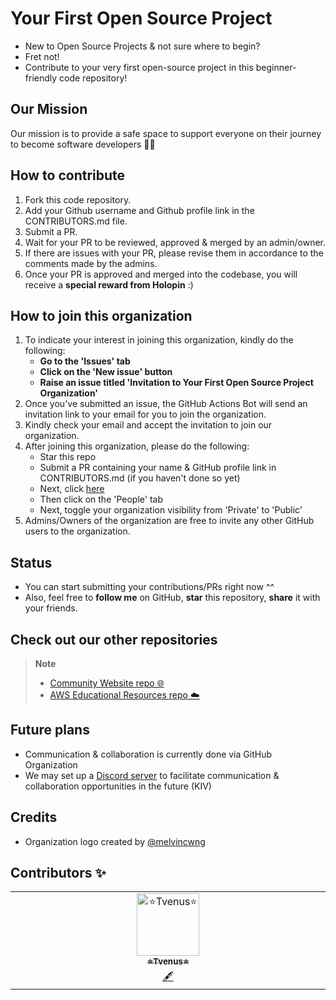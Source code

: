 # Your First Open Source Project

- New to Open Source Projects & not sure where to begin?
- Fret not!
- Contribute to your very first open-source project in this beginner-friendly code repository!

## Our Mission

Our mission is to provide a safe space to support everyone on their journey to become software developers 👨‍💻

## How to contribute

1. Fork this code repository.
2. Add your Github username and Github profile link in the CONTRIBUTORS.md file.
3. Submit a PR.
4. Wait for your PR to be reviewed, approved & merged by an admin/owner.
5. If there are issues with your PR, please revise them in accordance to the comments made by the admins.
6. Once your PR is approved and merged into the codebase, you will receive a **special reward from Holopin** :)

## How to join this organization

1. To indicate your interest in joining this organization, kindly do the following:
   - **Go to the 'Issues' tab**
   - **Click on the 'New issue' button**
   - **Raise an issue titled 'Invitation to Your First Open Source Project Organization'**
2. Once you've submitted an issue, the GitHub Actions Bot will send an invitation link to your email for you to join the organization.
3. Kindly check your email and accept the invitation to join our organization.
4. After joining this organization, please do the following:
   - Star this repo
   - Submit a PR containing your name & GitHub profile link in CONTRIBUTORS.md (if you haven't done so yet)
   - Next, click [here](https://github.com/Your-First-Open-Source-Project)
   - Then click on the 'People' tab
   - Next, toggle your organization visibility from 'Private' to 'Public'
5. Admins/Owners of the organization are free to invite any other GitHub users to the organization.

## Status

- You can start submitting your contributions/PRs right now ^^
- Also, feel free to **follow me** on GitHub, **star** this repository, **share** it with your friends.

## Check out our other repositories

> **Note**
>
> - [Community Website repo 🌐](https://github.com/Your-First-Open-Source-Project/main-website)
> - [AWS Educational Resources repo ☁️](https://github.com/Your-First-Open-Source-Project/aws-resources)

## Future plans

- Communication & collaboration is currently done via GitHub Organization
- We may set up a [Discord server](https://discord.com/) to facilitate communication & collaboration opportunities in the future (KIV)

## Credits

- Organization logo created by [@melvincwng](https://github.com/melvincwng)

 ## Contributors ✨
 <table>
  <tbody>
    <tr>
      <td align="center" valign="top" width="14.28%"><a href="https://github.com/Tvenus"><img src="https://avatars.githubusercontent.com/u/156801994?s=400&u=89e9792d10923112e1bc8bf852ce03cd30f8bd30&v=4" width="100px;" alt="⭐Tvenus⭐"/><br /><sub><b>⭐Tvenus⭐</b></sub></a><br /><a href="#content-Tvenus" title="Content">🖋</a></td>
    </tr>
  </tbody>
</table>


